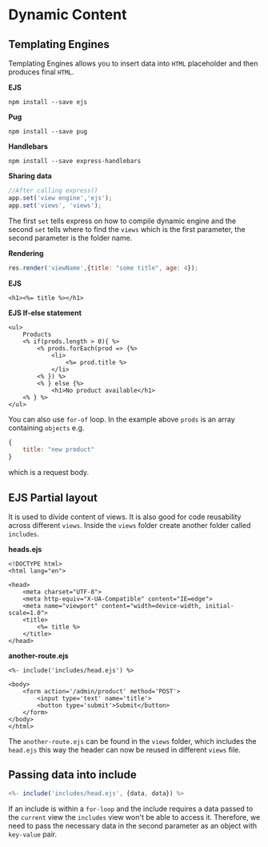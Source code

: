 
# Dynamic Content

## Templating Engines
Templating Engines allows you to insert data into `HTML` placeholder and then produces final `HTML`.

**EJS**
```
npm install --save ejs
```

**Pug**
```
npm install --save pug
```

**Handlebars**
```
npm install --save express-handlebars
```

**Sharing data**

```javascript
//After calling express()
app.set('view engine','ejs');
app.set('views', 'views');
```
The first `set` tells express on how to compile dynamic engine and the second `set` tells where to find the `views` which is the first parameter, the second parameter is the folder name.

**Rendering**
```javascript
res.render('viewName',{title: "some title", age: 4});
```

**EJS**
```
<h1><%= title %></h1>
```

**EJS If-else statement**
```
<ul>
	Products
	<% if(prods.length > 0){ %>
		<% prods.forEach(prod => {%>
			<li>
				<%= prod.title %>
            </li>
        <% }) %>    
        <% } else {%>
            <h1>No product available</h1>
    <% } %>
</ul>
```
You can also use `for-of` loop. In the example above `prods` is an array containing `objects` e.g.
```javascript
{
	title: "new product"
}
```
which is a request body.

## EJS Partial layout

It is used to divide content of views. It is also good for code reusability across different `views`. Inside the `views` folder create another folder called `includes`. 

**heads.ejs**
```
<!DOCTYPE html>
<html lang="en">

<head>
    <meta charset="UTF-8">
    <meta http-equiv="X-UA-Compatible" content="IE=edge">
    <meta name="viewport" content="width=device-width, initial-scale=1.0">
    <title>
        <%= title %>
    </title>
</head>
```

**another-route.ejs**
```
<%- include('includes/head.ejs') %>

<body>
    <form action='/admin/product' method='POST'>
        <input type='text' name='title'>
        <button type='submit'>Submit</button>
    </form>
</body>
</html>
```

The `another-route.ejs` can be found in the `views` folder, which includes the `head.ejs` this way the header can now be reused in different `views` file.

## Passing data into include
```javascript
<%- include('includes/head.ejs', {data, data}) %>
```
If an include is within a `for-loop` and the include requires a data passed to the `current` view the `includes` view won't be able to access it. Therefore, we need to pass the necessary data in the second parameter as an object with `key-value` pair.